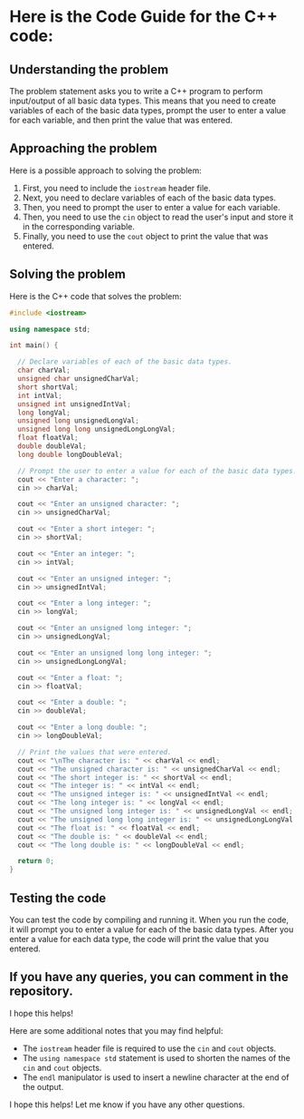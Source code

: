 # Here is the Code Guide for the C++ code:

## Understanding the problem

The problem statement asks you to write a C++ program to perform input/output of all basic data types. This means that you need to create variables of each of the basic data types, prompt the user to enter a value for each variable, and then print the value that was entered.

## Approaching the problem

Here is a possible approach to solving the problem:

1. First, you need to include the `iostream` header file.
2. Next, you need to declare variables of each of the basic data types.
3. Then, you need to prompt the user to enter a value for each variable.
4. Then, you need to use the `cin` object to read the user's input and store it in the corresponding variable.
5. Finally, you need to use the `cout` object to print the value that was entered.

## Solving the problem

Here is the C++ code that solves the problem:

```c++
#include <iostream>

using namespace std;

int main() {

  // Declare variables of each of the basic data types.
  char charVal;
  unsigned char unsignedCharVal;
  short shortVal;
  int intVal;
  unsigned int unsignedIntVal;
  long longVal;
  unsigned long unsignedLongVal;
  unsigned long long unsignedLongLongVal;
  float floatVal;
  double doubleVal;
  long double longDoubleVal;

  // Prompt the user to enter a value for each of the basic data types.
  cout << "Enter a character: ";
  cin >> charVal;

  cout << "Enter an unsigned character: ";
  cin >> unsignedCharVal;

  cout << "Enter a short integer: ";
  cin >> shortVal;

  cout << "Enter an integer: ";
  cin >> intVal;

  cout << "Enter an unsigned integer: ";
  cin >> unsignedIntVal;

  cout << "Enter a long integer: ";
  cin >> longVal;

  cout << "Enter an unsigned long integer: ";
  cin >> unsignedLongVal;

  cout << "Enter an unsigned long long integer: ";
  cin >> unsignedLongLongVal;

  cout << "Enter a float: ";
  cin >> floatVal;

  cout << "Enter a double: ";
  cin >> doubleVal;

  cout << "Enter a long double: ";
  cin >> longDoubleVal;

  // Print the values that were entered.
  cout << "\nThe character is: " << charVal << endl;
  cout << "The unsigned character is: " << unsignedCharVal << endl;
  cout << "The short integer is: " << shortVal << endl;
  cout << "The integer is: " << intVal << endl;
  cout << "The unsigned integer is: " << unsignedIntVal << endl;
  cout << "The long integer is: " << longVal << endl;
  cout << "The unsigned long integer is: " << unsignedLongVal << endl;
  cout << "The unsigned long long integer is: " << unsignedLongLongVal << endl;
  cout << "The float is: " << floatVal << endl;
  cout << "The double is: " << doubleVal << endl;
  cout << "The long double is: " << longDoubleVal << endl;

  return 0;
}
```

## Testing the code

You can test the code by compiling and running it. When you run the code, it will prompt you to enter a value for each of the basic data types. After you enter a value for each data type, the code will print the value that you entered.

## If you have any queries, you can comment in the repository.

I hope this helps!

Here are some additional notes that you may find helpful:

* The `iostream` header file is required to use the `cin` and `cout` objects.
* The `using namespace std` statement is used to shorten the names of the `cin` and `cout` objects.
* The `endl` manipulator is used to insert a newline character at the end of the output.

I hope this helps! Let me know if you have any other questions.